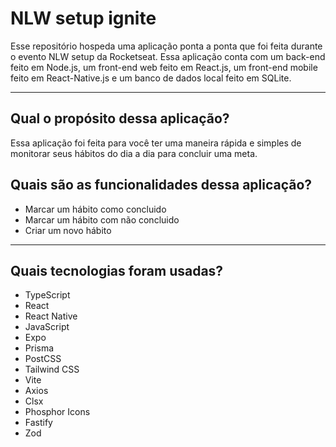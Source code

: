 # NLW setup ignite
Esse repositório hospeda uma aplicação ponta a ponta que foi feita durante o evento NLW setup da Rocketseat.
Essa aplicação conta com um back-end feito em Node.js, um front-end web feito em React.js, um front-end mobile feito em React-Native.js e um banco de dados local feito em SQLite.

<hr>

## Qual o propósito dessa aplicação?
Essa aplicação foi feita para você ter uma maneira rápida e simples de monitorar seus hábitos do dia a dia para concluir uma meta.

## Quais são as funcionalidades dessa aplicação?
- Marcar um hábito como concluido
- Marcar um hábito com não concluido
- Criar um novo hábito

<hr>

## Quais tecnologias foram usadas?
- TypeScript
- React
- React Native
- JavaScript
- Expo
- Prisma
- PostCSS
- Tailwind CSS
- Vite
- Axios
- Clsx
- Phosphor Icons
- Fastify
- Zod

